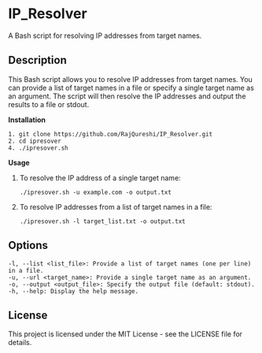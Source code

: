 # IP_Resolver

A Bash script for resolving IP addresses from target names.


## Description

This Bash script allows you to resolve IP addresses from target names. You can provide a list of target names in a file or specify a single target name as an argument. The script will then resolve the IP addresses and output the results to a file or stdout.

**Installation**
```
1. git clone https://github.com/RajQureshi/IP_Resolver.git
2. cd ipresover
4. ./ipresover.sh
```
**Usage**
1. To resolve the IP address of a single target name:
   ```
   ./ipresover.sh -u example.com -o output.txt
3. To resolve IP addresses from a list of target names in a file:
   ```
   ./ipresover.sh -l target_list.txt -o output.txt
## Options
    -l, --list <list_file>: Provide a list of target names (one per line) in a file.
    -u, --url <target_name>: Provide a single target name as an argument.
    -o, --output <output_file>: Specify the output file (default: stdout).
    -h, --help: Display the help message.

## License

This project is licensed under the MIT License - see the LICENSE file for details.


